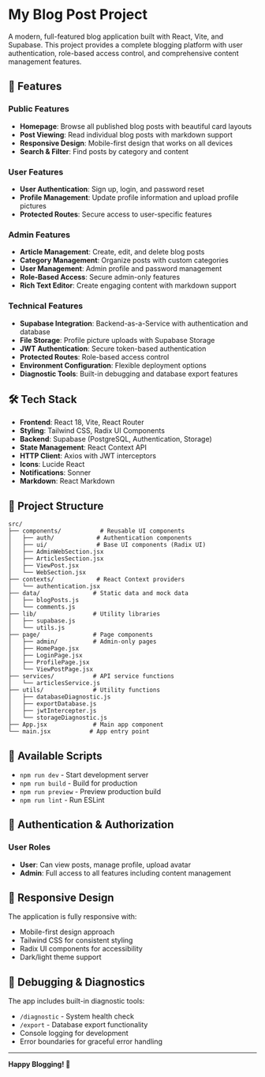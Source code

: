 # My Blog Post Project

A modern, full-featured blog application built with React, Vite, and Supabase. This project provides a complete blogging platform with user authentication, role-based access control, and comprehensive content management features.

## 🚀 Features

### Public Features
- **Homepage**: Browse all published blog posts with beautiful card layouts
- **Post Viewing**: Read individual blog posts with markdown support
- **Responsive Design**: Mobile-first design that works on all devices
- **Search & Filter**: Find posts by category and content

### User Features
- **User Authentication**: Sign up, login, and password reset
- **Profile Management**: Update profile information and upload profile pictures
- **Protected Routes**: Secure access to user-specific features

### Admin Features
- **Article Management**: Create, edit, and delete blog posts
- **Category Management**: Organize posts with custom categories
- **User Management**: Admin profile and password management
- **Role-Based Access**: Secure admin-only features
- **Rich Text Editor**: Create engaging content with markdown support

### Technical Features
- **Supabase Integration**: Backend-as-a-Service with authentication and database
- **File Storage**: Profile picture uploads with Supabase Storage
- **JWT Authentication**: Secure token-based authentication
- **Protected Routes**: Role-based access control
- **Environment Configuration**: Flexible deployment options
- **Diagnostic Tools**: Built-in debugging and database export features

## 🛠️ Tech Stack

- **Frontend**: React 18, Vite, React Router
- **Styling**: Tailwind CSS, Radix UI Components
- **Backend**: Supabase (PostgreSQL, Authentication, Storage)
- **State Management**: React Context API
- **HTTP Client**: Axios with JWT interceptors
- **Icons**: Lucide React
- **Notifications**: Sonner
- **Markdown**: React Markdown

## 📁 Project Structure

```
src/
├── components/           # Reusable UI components
│   ├── auth/            # Authentication components
│   ├── ui/              # Base UI components (Radix UI)
│   ├── AdminWebSection.jsx
│   ├── ArticlesSection.jsx
│   ├── ViewPost.jsx
│   └── WebSection.jsx
├── contexts/            # React Context providers
│   └── authentication.jsx
├── data/               # Static data and mock data
│   ├── blogPosts.js
│   └── comments.js
├── lib/                # Utility libraries
│   ├── supabase.js
│   └── utils.js
├── page/               # Page components
│   ├── admin/          # Admin-only pages
│   ├── HomePage.jsx
│   ├── LoginPage.jsx
│   ├── ProfilePage.jsx
│   └── ViewPostPage.jsx
├── services/           # API service functions
│   └── articlesService.js
├── utils/              # Utility functions
│   ├── databaseDiagnostic.js
│   ├── exportDatabase.js
│   ├── jwtIntercepter.js
│   └── storageDiagnostic.js
├── App.jsx             # Main app component
└── main.jsx           # App entry point
```

## 🔧 Available Scripts

- `npm run dev` - Start development server
- `npm run build` - Build for production
- `npm run preview` - Preview production build
- `npm run lint` - Run ESLint

## 🔐 Authentication & Authorization

### User Roles
- **User**: Can view posts, manage profile, upload avatar
- **Admin**: Full access to all features including content management

## 📱 Responsive Design

The application is fully responsive with:
- Mobile-first design approach
- Tailwind CSS for consistent styling
- Radix UI components for accessibility
- Dark/light theme support

## 🐛 Debugging & Diagnostics

The app includes built-in diagnostic tools:
- `/diagnostic` - System health check
- `/export` - Database export functionality
- Console logging for development
- Error boundaries for graceful error handling

---

**Happy Blogging! 🎉**